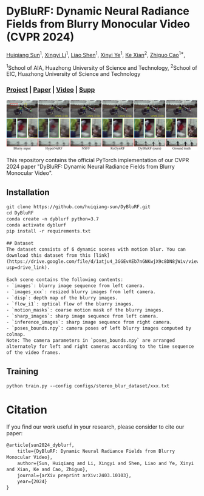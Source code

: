 # DyBluRF: Dynamic Neural Radiance Fields from Blurry Monocular Video (CVPR 2024)
[Huiqiang Sun](https://huiqiang-sun.github.io/)<sup>1</sup>,
[Xingyi Li](https://xingyi-li.github.io/)<sup>1</sup>,
[Liao Shen](https://leoshen917.github.io/)<sup>1</sup>,
[Xinyi Ye](https://scholar.google.com/citations?hl=en&user=g_Y0w7MAAAAJ)<sup>1</sup>,
[Ke Xian](https://kexianhust.github.io/)<sup>2</sup>,
[Zhiguo Cao](http://english.aia.hust.edu.cn/info/1085/1528.htm)<sup>1*</sup>,

<sup>1</sup>School of AIA, Huazhong University of Science and Technology, <sup>2</sup>School of EIC, Huazhong University of Science and Technology

### [Project](https://huiqiang-sun.github.io/dyblurf) | [Paper](https://arxiv.org/abs/2403.10103) | [Video](https://www.youtube.com/watch?v=0cwJyDC40vw) | [Supp](https://arxiv.org/abs/2403.10103)

![Teaser image](assets/fig1.png)

This repository contains the official PyTorch implementation of our CVPR 2024 paper "DyBluRF: Dynamic Neural Radiance Fields from Blurry Monocular Video".

## Installation
```
git clone https://github.com/huiqiang-sun/DyBluRF.git
cd DyBluRF
conda create -n dyblurf python=3.7
conda activate dyblurf
pip install -r requirements.txt

## Dataset
The dataset consists of 6 dynamic scenes with motion blur. You can download this dataset from this [link](https://drive.google.com/file/d/1atju4_3GGEvAEb7nGNKwjX9c8DN8jWiv/view?usp=drive_link).

Each scene contains the following contents:
- `images`: blurry image sequence from left camera.
- `images_xxx`: resized blurry images from left camera.
- `disp`: depth map of the blurry images.
- `flow_i1`: optical flow of the blurry images.
- `motion_masks`: coarse motion mask of the blurry images.
- `sharp_images`: sharp image sequence from left camera.
- `inference_images`: sharp image sequence from right camera.
- `poses_bounds.npy`: camera poses of left blurry images computed by colmap.
Note: The camera parameters in `poses_bounds.npy` are arranged alternately for left and right cameras according to the time sequence of the video frames.

```
## Training
```
python train.py --config configs/stereo_blur_dataset/xxx.txt
```

# Citation
If you find our work useful in your research, please consider to cite our paper:
```
@article{sun2024_dyblurf,
    title={DyBluRF: Dynamic Neural Radiance Fields from Blurry Monocular Video},
    author={Sun, Huiqiang and Li, Xingyi and Shen, Liao and Ye, Xinyi and Xian, Ke and Cao, Zhiguo},
    journal={arXiv preprint arXiv:2403.10103},
    year={2024}
}
```
